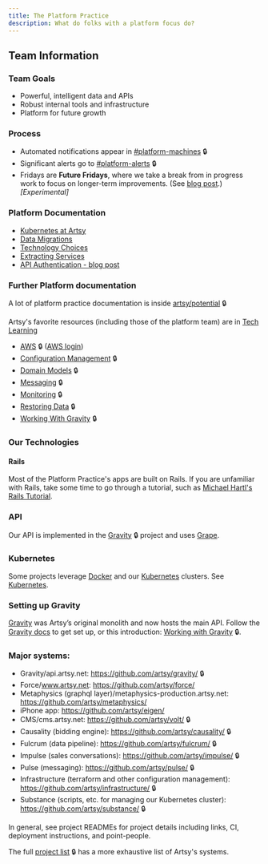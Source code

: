```yaml
---
title: The Platform Practice
description: What do folks with a platform focus do?
---
```


## Team Information

### Team Goals

- Powerful, intelligent data and APIs
- Robust internal tools and infrastructure
- Platform for future growth

### Process

- Automated notifications appear in [#platform-machines](https://artsy.slack.com/messages/platform-machines/) 🔒
- Significant alerts go to [#platform-alerts](https://artsy.slack.com/messages/platform-alerts/) 🔒
- Fridays are **Future Fridays**, where we take a break from in progress work to focus on longer-term improvements.
  (See [blog post](https://artsy.github.io/blog/2015/12/22/future-fridays/).) _[Experimental]_

### Platform Documentation

- [Kubernetes at Artsy](/playbooks/kubernetes.md)
- [Data Migrations](/playbooks/data-migrations.md)
- [Technology Choices](/playbooks/technology-choices.md)
- [Extracting Services](/playbooks/extracting-services.md)
- [API Authentication - blog post](https://artsy.github.io/blog/2018/11/28/artsy-auth/)

### Further Platform documentation

A lot of platform practice documentation is inside
[artsy/potential](https://github.com/artsy/potential/blob/master/platform/) 🔒

Artsy's favorite resources (including those of the platform team) are in
[Tech Learning](/resources/tech-learning.md#platform-practice)

- [AWS](https://github.com/artsy/potential/blob/master/platform/AWS.md) 🔒
  ([AWS login](https://artsy.signin.aws.amazon.com/console))
- [Configuration Management](https://github.com/artsy/potential/blob/master/platform/ConfigurationManagement.md) 🔒
- [Domain Models](https://github.com/artsy/potential/blob/master/platform/DomainModels.md) 🔒
- [Messaging](https://github.com/artsy/potential/blob/master/platform/Messaging.md) 🔒
- [Monitoring](https://github.com/artsy/potential/blob/master/platform/Monitoring.md) 🔒
- [Restoring Data](https://github.com/artsy/potential/blob/master/platform/RestoringData.md) 🔒
- [Working With Gravity](https://github.com/artsy/potential/blob/master/platform/WorkingWithGravity.md) 🔒

### Our Technologies

#### Rails

Most of the Platform Practice's apps are built on Rails. If you are unfamiliar with Rails, take some time to go
through a tutorial, such as [Michael Hartl's Rails Tutorial](https://www.railstutorial.org/book).

### API

Our API is implemented in the [Gravity](https://github.com/artsy/gravity) 🔒 project and uses
[Grape](https://github.com/intridea/grape).

### Kubernetes

Some projects leverage [Docker](https://www.docker.com/) and our [Kubernetes](https://kubernetes.io/) clusters. See
[Kubernetes](/playbooks/kubernetes.md).

### Setting up Gravity

[Gravity](https://github.com/artsy/gravity) was Artsy’s original monolith and now hosts the main API. Follow the
[Gravity docs](https://github.com/artsy/gravity/blob/master/doc/GettingStarted.md) to get set up, or this
introduction: [Working with Gravity](https://github.com/artsy/potential/blob/master/platform/WorkingWithGravity.md)
🔒.

### Major systems:

- Gravity/api.artsy.net: https://github.com/artsy/gravity/ 🔒
- Force/www.artsy.net: https://github.com/artsy/force/
- Metaphysics (graphql layer)/metaphysics-production.artsy.net: https://github.com/artsy/metaphysics/
- iPhone app: https://github.com/artsy/eigen/
- CMS/cms.artsy.net: https://github.com/artsy/volt/ 🔒
- Causality (bidding engine): https://github.com/artsy/causality/ 🔒
- Fulcrum (data pipeline): https://github.com/artsy/fulcrum/ 🔒
- Impulse (sales conversations): https://github.com/artsy/impulse/ 🔒
- Pulse (messaging): https://github.com/artsy/pulse/ 🔒
- Infrastructure (terraform and other configuration management): https://github.com/artsy/infrastructure/ 🔒
- Substance (scripts, etc. for managing our Kubernetes cluster): https://github.com/artsy/substance/ 🔒

In general, see project READMEs for project details including links, CI, deployment instructions, and point-people.

The full [project list](https://www.notion.so/artsy/17c4b550458a4cb8bcbf1b68060d63e6) 🔒 has a more exhaustive list
of Artsy's systems.
